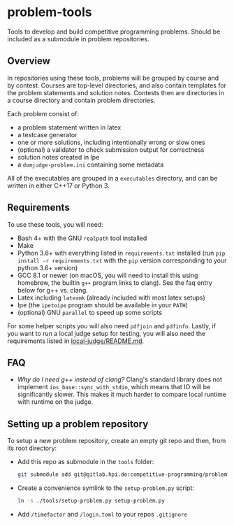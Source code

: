 # problem-tools

Tools to develop and build competitive programming problems.
Should be included as a submodule in problem repositories.

## Overview

In repositories using these tools, problems will be grouped by course and by contest.
Courses are top-level directories, and also contain templates for the problem statements and solution notes.
Contests then are directories in a course directory and contain problem directories.

Each problem consist of:

  * a problem statement written in latex
  * a testcase generator
  * one or more solutions, including intentionally wrong or slow ones
  * (optional) a validator to check submission output for correctness
  * solution notes created in Ipe
  * a `domjudge-problem.ini` containing some metadata

All of the executables are grouped in a `executables` directory, and can be written in either C++17 or Python 3.

## Requirements

To use these tools, you will need:
  * Bash 4+ with the GNU `realpath` tool installed
  * Make
  * Python 3.6+ with everything listed in `requirements.txt` installed (run `pip install -r requirements.txt` with the `pip` version corresponding to your python 3.6+ version)
  * GCC 8.1 or newer (on macOS, you will need to install this using homebrew, the builtin `g++` program links to clang). See the faq entry below for g++ vs. clang.
  * Latex including `latexmk` (already included with most latex setups)
  * Ipe (the `ipetoipe` program should be available in your `PATH`)
  * (optional) GNU `parallel` to speed up some scripts

For some helper scripts you will also need `pdfjoin` and `pdfinfo`.
Lastly, if you want to run a local judge setup for testing, you will also need the requirements listed in [local-judge/README.md](local-judge/README.md).

## FAQ

  * *Why do I need g++ instead of clang?*
    Clang's standard library does not implement `ios_base::sync_with_stdio`, which means that IO will be significantly slower.
    This makes it much harder to compare local runtime with runtime on the judge.

## Setting up a problem repository

To setup a new problem repository, create an empty git repo and then, from its root directory:

  * Add this repo as submodule in the `tools` folder:
    ```bash
    git submodule add git@gitlab.hpi.de:competitive-programming/problem-tools.git tools
    ```
  * Create a convenience symlink to the `setup-problem.py` script:
    ```bash
    ln -s ./tools/setup-problem.py setup-problem.py
    ```
  * Add `/timefactor` and `/login.toml` to your repos `.gitignore`
